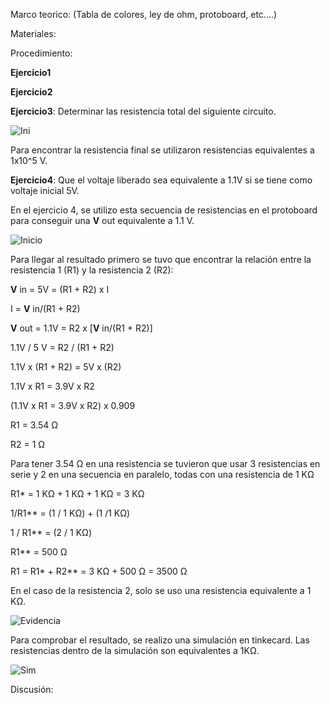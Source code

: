﻿Marco teorico: (Tabla de colores, ley de ohm, protoboard, etc....)

Materiales:

Procedimiento:

**Ejercicio1**

**Ejercicio2**

**Ejercicio3**: Determinar las resistencia total del siguiente circuito.

![Ini](https://github.com/sebastianfranco1342/FundamentosdeDisenoGrupo6/blob/main/Carpetas%20del%20Proyecto/Im%C3%A1genes/Lab3_Eje_3_Ini.jpeg)

Para encontrar la resistencia final se utilizaron resistencias equivalentes a 1x10^5 V.



**Ejercicio4**: Que el voltaje liberado sea equivalente a 1.1V si se tiene como voltaje inicial 5V.

En el ejercicio 4, se utilizo esta secuencia de resistencias en el protoboard para conseguir una **V** out equivalente a 1.1 V.

![Inicio](https://github.com/sebastianfranco1342/FundamentosdeDisenoGrupo6/blob/main/Carpetas%20del%20Proyecto/Im%C3%A1genes/Lab3_Eje4_Ini.png?raw=true)

Para llegar al resultado primero se tuvo que encontrar la relación entre la resistencia 1 (R1) y la resistencia 2 (R2):

**V** in = 5V	= (R1 + R2) x I

I =  **V** in/(R1 + R2)

**V** out = 1.1V =  R2 x [**V** in/(R1 + R2)]

1.1V / 5 V = R2 / (R1 + R2)

1.1V x (R1 + R2) = 5V x (R2)

1.1V x R1 = 3.9V x R2

(1.1V x R1 = 3.9V x R2) x 0.909

R1 = 3.54 Ω

R2 = 1 Ω

Para tener 3.54 Ω en una resistencia se tuvieron que usar 3 resistencias en serie y 2 en una secuencia en paralelo, todas con una resistencia de 1 KΩ

R1* = 1 KΩ + 1 KΩ + 1 KΩ = 3 KΩ 

1/R1** = (1 / 1 KΩ) + (1 /1 KΩ)

1 / R1** = (2 / 1 KΩ)

R1** = 500 Ω

R1 = R1* + R2** = 3 KΩ + 500 Ω = 3500 Ω

En el caso de la resistencia 2, solo se uso una resistencia equivalente a 1 KΩ.

![Evidencia](https://github.com/sebastianfranco1342/FundamentosdeDisenoGrupo6/blob/main/Carpetas%20del%20Proyecto/Im%C3%A1genes/Lab3_Eje4_Evidencia.jpg?raw=true)

Para comprobar el resultado, se realizo una simulación en tinkecard. Las resistencias dentro de la simulación son equivalentes a 1KΩ. 

![Sim](https://github.com/sebastianfranco1342/FundamentosdeDisenoGrupo6/blob/main/Carpetas%20del%20Proyecto/Im%C3%A1genes/Lab3_Eje4_Sim.png?raw=true)

Discusión:
